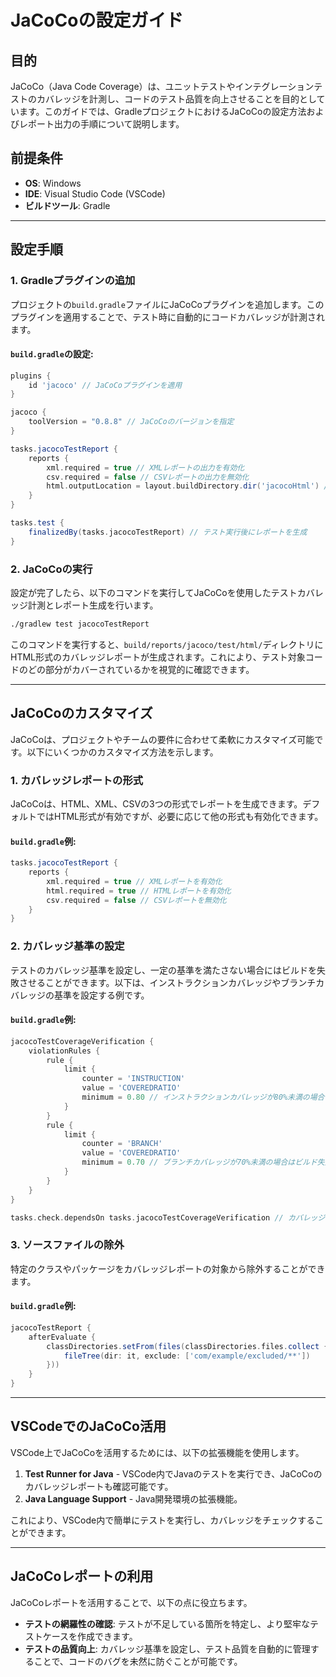# JaCoCoの設定ガイド

## 目的
JaCoCo（Java Code Coverage）は、ユニットテストやインテグレーションテストのカバレッジを計測し、コードのテスト品質を向上させることを目的としています。このガイドでは、GradleプロジェクトにおけるJaCoCoの設定方法およびレポート出力の手順について説明します。

## 前提条件
- **OS**: Windows
- **IDE**: Visual Studio Code (VSCode)
- **ビルドツール**: Gradle

---

## 設定手順

### 1. Gradleプラグインの追加
プロジェクトの`build.gradle`ファイルにJaCoCoプラグインを追加します。このプラグインを適用することで、テスト時に自動的にコードカバレッジが計測されます。

#### `build.gradle`の設定:
```gradle
plugins {
    id 'jacoco' // JaCoCoプラグインを適用
}

jacoco {
    toolVersion = "0.8.8" // JaCoCoのバージョンを指定
}

tasks.jacocoTestReport {
    reports {
        xml.required = true // XMLレポートの出力を有効化
        csv.required = false // CSVレポートの出力を無効化
        html.outputLocation = layout.buildDirectory.dir('jacocoHtml') // HTMLレポートの出力先
    }
}

tasks.test {
    finalizedBy(tasks.jacocoTestReport) // テスト実行後にレポートを生成
}
```

### 2. JaCoCoの実行
設定が完了したら、以下のコマンドを実行してJaCoCoを使用したテストカバレッジ計測とレポート生成を行います。

```bash
./gradlew test jacocoTestReport
```

このコマンドを実行すると、`build/reports/jacoco/test/html/`ディレクトリにHTML形式のカバレッジレポートが生成されます。これにより、テスト対象コードのどの部分がカバーされているかを視覚的に確認できます。

---

## JaCoCoのカスタマイズ

JaCoCoは、プロジェクトやチームの要件に合わせて柔軟にカスタマイズ可能です。以下にいくつかのカスタマイズ方法を示します。

### 1. カバレッジレポートの形式
JaCoCoは、HTML、XML、CSVの3つの形式でレポートを生成できます。デフォルトではHTML形式が有効ですが、必要に応じて他の形式も有効化できます。

#### `build.gradle`例:
```gradle
tasks.jacocoTestReport {
    reports {
        xml.required = true // XMLレポートを有効化
        html.required = true // HTMLレポートを有効化
        csv.required = false // CSVレポートを無効化
    }
}
```

### 2. カバレッジ基準の設定
テストのカバレッジ基準を設定し、一定の基準を満たさない場合にはビルドを失敗させることができます。以下は、インストラクションカバレッジやブランチカバレッジの基準を設定する例です。

#### `build.gradle`例:
```gradle
jacocoTestCoverageVerification {
    violationRules {
        rule {
            limit {
                counter = 'INSTRUCTION'
                value = 'COVEREDRATIO'
                minimum = 0.80 // インストラクションカバレッジが80%未満の場合はビルド失敗
            }
        }
        rule {
            limit {
                counter = 'BRANCH'
                value = 'COVEREDRATIO'
                minimum = 0.70 // ブランチカバレッジが70%未満の場合はビルド失敗
            }
        }
    }
}

tasks.check.dependsOn tasks.jacocoTestCoverageVerification // カバレッジチェックを追加
```

### 3. ソースファイルの除外
特定のクラスやパッケージをカバレッジレポートの対象から除外することができます。

#### `build.gradle`例:
```gradle
jacocoTestReport {
    afterEvaluate {
        classDirectories.setFrom(files(classDirectories.files.collect {
            fileTree(dir: it, exclude: ['com/example/excluded/**'])
        }))
    }
}
```

---

## VSCodeでのJaCoCo活用

VSCode上でJaCoCoを活用するためには、以下の拡張機能を使用します。

1. **Test Runner for Java** - VSCode内でJavaのテストを実行でき、JaCoCoのカバレッジレポートも確認可能です。
2. **Java Language Support** - Java開発環境の拡張機能。

これにより、VSCode内で簡単にテストを実行し、カバレッジをチェックすることができます。

---

## JaCoCoレポートの利用

JaCoCoレポートを活用することで、以下の点に役立ちます。

- **テストの網羅性の確認**: テストが不足している箇所を特定し、より堅牢なテストケースを作成できます。
- **テストの品質向上**: カバレッジ基準を設定し、テスト品質を自動的に管理することで、コードのバグを未然に防ぐことが可能です。
